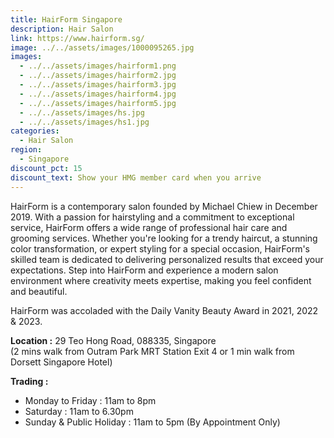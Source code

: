 ```yaml
---
title: HairForm Singapore
description: Hair Salon
link: https://www.hairform.sg/
image: ../../assets/images/1000095265.jpg
images:
  - ../../assets/images/hairform1.png
  - ../../assets/images/hairform2.jpg
  - ../../assets/images/hairform3.jpg
  - ../../assets/images/hairform4.jpg
  - ../../assets/images/hairform5.jpg
  - ../../assets/images/hs.jpg
  - ../../assets/images/hs1.jpg
categories:
  - Hair Salon
region:
  - Singapore
discount_pct: 15
discount_text: Show your HMG member card when you arrive
---
```

HairForm is a contemporary salon founded by Michael Chiew in December 2019. With a passion for hairstyling and a commitment to exceptional service, HairForm offers a wide range of professional hair care and grooming services. Whether you're looking for a trendy haircut, a stunning color transformation, or expert styling for a special occasion, HairForm's skilled team is dedicated to delivering personalized results that exceed your expectations. Step into HairForm and experience a modern salon environment where creativity meets expertise, making you feel confident and beautiful.

HairForm was accoladed with the Daily Vanity Beauty Award in 2021, 2022 & 2023.

**Location :** 29 Teo Hong Road, 088335, Singapore\
(2 mins walk from Outram Park MRT Station Exit 4 or 1 min walk from Dorsett Singapore Hotel)

**Trading :**

* Monday to Friday : 11am to 8pm
* Saturday : 11am to 6.30pm
* Sunday & Public Holiday : 11am to 5pm (By Appointment Only)
